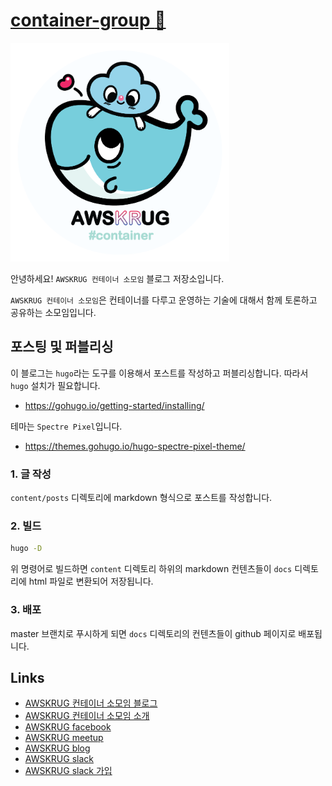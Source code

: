 # [container-group :whale:](https://awskrug.github.io/container-group/)

<img src="logo/container-group-logo.png" width="350">

안녕하세요! `AWSKRUG 컨테이너 소모임` 블로그 저장소입니다.

`AWSKRUG 컨테이너 소모임`은 컨테이너를 다루고 운영하는 기술에 대해서 함께 토론하고 공유하는 소모임입니다.

## 포스팅 및 퍼블리싱
이 블로그는 `hugo`라는 도구를 이용해서 포스트를 작성하고 퍼블리싱합니다. 따라서 `hugo` 설치가 필요합니다.

- https://gohugo.io/getting-started/installing/

테마는 `Spectre Pixel`입니다.

- https://themes.gohugo.io/hugo-spectre-pixel-theme/

### 1. 글 작성

`content/posts` 디렉토리에 markdown 형식으로 포스트를 작성합니다.

### 2. 빌드

```sh
hugo -D
```
위 명령어로 빌드하면 `content` 디렉토리 하위의 markdown 컨텐츠들이 `docs` 디렉토리에 html 파일로 변환되어 저장됩니다.

### 3. 배포
master 브랜치로 푸시하게 되면 `docs` 디렉토리의 컨텐츠들이 github 페이지로 배포됩니다.


## Links
- [AWSKRUG 컨테이너 소모임 블로그](https://awskrug.github.io/container-group/)
- [AWSKRUG 컨테이너 소모임 소개](https://awskrug.github.io/container-group/about)
- [AWSKRUG facebook](https://www.facebook.com/groups/awskrug/)
- [AWSKRUG meetup](https://www.meetup.com/ko-KR/awskrug/)
- [AWSKRUG blog](http://www.awskr.org/)
- [AWSKRUG slack](http://awskrug.slack.com)
- [AWSKRUG slack 가입](http://www.awskr.org/slack/)